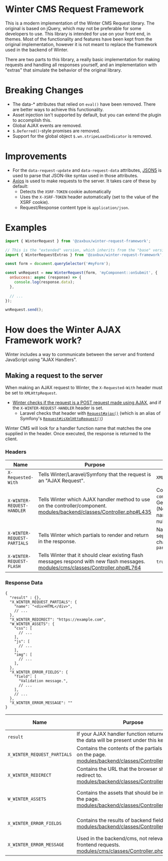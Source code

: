 # Winter CMS Request Framework

This is a modern implementation of the Winter CMS Request library. The original is based on jQuery, which may not be preferable for some developers to use. This library is intended for use on your front end, in themes. Most of the functionality and features have been kept from the original implementation, however it is not meant to replace the framework used in the backend of Winter.

There are two parts to this library, a really basic implementation for making requests and handling all responses yourself, and an implementation with "extras" that simulate the behavior of the original library.

# Breaking Changes

 * The data-* attributes that relied on `eval()` have been removed. There are better ways to achieve this functionality.
 * Asset injection isn't supported by default, but you can extend the plugin to accomplish this.
 * Global AJAX events are removed.
 * `$.Deferred()`-style promises are removed.
 * Support for the global object `$.wn.stripeLoadIndicator` is removed.

# Improvements

  * For the `data-request-update` and `data-request-data` attributes, [JSON5](https://github.com/json5/json5) is used to parse that JSON-like syntax used in those attributes.
  * [Axios](https://github.com/axios/axios) is used to make requests to the server. It takes care of these by default:
    * Detects the `XSRF-TOKEN` cookie automatically
    * Uses the `X-XSRF-TOKEN` header automatically (set to the value of the XSRF cookie).
    * Request/Response content type is `application/json`.

# Examples

```javascript
import { WinterRequest } from '@zaxbux/winter-request-framework';

// This is the "extended" version, which inherits from the "base" version.
import { WinterRequestExtras } from '@zaxbux/winter-request-framework';

const form = document.querySelector('#myForm');

const wnRequest = new WinterRequest(form, 'myComponent::onSubmit', {
  onSuccess: async (response) => {
    console.log(response.data);
  },
  
  // ...
});

wnRequest.send();
```


# How does the Winter AJAX Framework work?

Winter includes a way to communicate between the server and frontend JavaScript using "AJAX Handlers".

## Making a request to the server

When making an AJAX request to Winter, the `X-Requested-With` header must be set to `XMLHttpRequest`.

  * [Winter checks if the request is a POST request made using AJAX](https://github.com/wintercms/winter/blob/9654e0e427536bd1c1e3652dc527547c0d7e2d7a/modules/backend/classes/Controller.php#L429), and if the `X-WINTER-REQUEST-HANDLER` header is set.
    * Laravel checks that header with [`Request#ajax()`](https://github.com/laravel/framework/blob/42102589bc7f7b8533ee1b815ef0cc18017d4e45/src/Illuminate/Http/Request.php#L238) (which is an alias of Symfony's [`Request#isXmlHttpRequest()`](https://github.com/symfony/http-foundation/blob/f60c2e55bebe18bb54c11d1d91c914ddc8d80995/Request.php#L1763))

Winter CMS will look for a handler function name that matches the one supplied in the header. Once executed, the response is returned to the client.

### Headers

| Name                        | Purpose | Values
| --------------------------- | ------- | -------
| `X-Requested-With`          | Tells Winter/Laravel/Symfony that the request is an "AJAX Request". | `XMLHttpRequest`
| `X-WINTER-REQUEST-HANDLER`  | Tells Winter which AJAX handler method to use on the controller/component. [modules/backend/classes/Controller.php#L435](https://github.com/wintercms/winter/blob/a56d7ec2af948480a2b24971b8118490f14dd042/modules/backend/classes/Controller.php#L435) | Component handler: `component::onEvent`; Generic handler: `onEvent` (Note: the `onAjax` handler name will always return null)
| `X-WINTER-REQUEST-PARTIALS` | Tells Winter which partials to render and return in the response. | Names of partials, separated by the `&` character. E.g. `partial1&partial2&partial3`
| `X-WINTER-REQUEST-FLASH`    | Tells Winter that it should clear existing flash messages respond with new flash messages. [modules/cms/classes/Controller.php#L764](https://github.com/wintercms/winter/blob/a56d7ec2af948480a2b24971b8118490f14dd042/modules/cms/classes/Controller.php#L764) | `true` \| `false`

### Response Data

```jsonc
{
  "result" : {},
  "X_WINTER_REQUEST_PARTIALS": {
    "name": "<div>HTML</div>",
    // ...
  },
  "X_WINTER_REDIRECT": "https://example.com",
  "W_WINTER_ASSETS": {
    "css": [
      // ...
    ],
    "js": [
      // ...
    ],
    "img": [
      // ...
    ],
  },
  "X_WINTER_ERROR_FIELDS": {
    "field": [
      "Validation message.",
      // ...
    ],
    // ...
  },
  "X_WINTER_ERROR_MESSAGE": ""
}
```

| Name                        | Purpose | JSON Structure Example
| --------------------------- | ------- | ----------------------
| `result`                    | If your AJAX handler function returned an array, the data will be present under this key. | N/A
| `X_WINTER_REQUEST_PARTIALS` | Contains the contents of the partials to update on the page. [modules/backend/classes/Controller.php#L460](https://github.com/wintercms/winter/blob/a56d7ec2af948480a2b24971b8118490f14dd042/modules/backend/classes/Controller.php#L460) | `{ "myPartial": "<div>...</div>", ... }`
| `X_WINTER_REDIRECT`         | Contains the URL that the browser should redirect to. [modules/backend/classes/Controller.php#L494](https://github.com/wintercms/winter/blob/a56d7ec2af948480a2b24971b8118490f14dd042/modules/backend/classes/Controller.php#L494)        | `"https://example.com"`
| `W_WINTER_ASSETS`           | Contains the assets that should be injected into the page. [modules/backend/classes/Controller.php#L508](https://github.com/wintercms/winter/blob/a56d7ec2af948480a2b24971b8118490f14dd042/modules/backend/classes/Controller.php#L508)   | `{ "css": [ "style.css", ... ], "js": [ "script.js", ... ], "img": [ "image.png", ... ] }`
| `X_WINTER_ERROR_FIELDS`     | Contains the results of backend field validation. [modules/backend/classes/Controller.php#L535](https://github.com/wintercms/winter/blob/a56d7ec2af948480a2b24971b8118490f14dd042/modules/backend/classes/Controller.php#L535)            | `{ "email": [ "The email field must be a valid email address.", ... ] }`
| `X_WINTER_ERROR_MESSAGE`    | Used in the backend/cms, not relevant for frontend requests. [modules/cms/classes/Controller.php#L790](https://github.com/wintercms/winter/blob/a56d7ec2af948480a2b24971b8118490f14dd042/modules/cms/classes/Controller.php#L790)